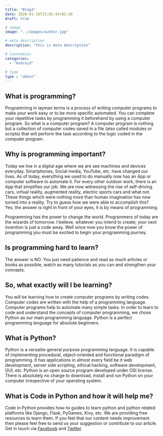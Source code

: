 ```yaml
---
title: "Blog3"
date: 2020-01-16T23:05:43+05:30
draft: true

# image
image: "../images/author.jpg"

# meta description
description: "this is meta description"

# taxonomies
categories: 
  - "Android"

# type
type : "about"
---
```


## What is programming?

Programming in layman terms is a process of writing computer programs to make your work easy or to be more specific automated. You can complete your repetitive tasks by programming it beforehand by using a computer program. So what is a computer program? A computer program is nothing but a collection of computer codes saved in a file (also called modules or scripts) that will perform the task according to the logic coded in the computer program.

## Why is programming important?

Today we live in a digital age where we are see machines and devices everyday. Smartphones, Social media, YouTube, etc. have changed our lives. As of today, everything we used to do manually now has an App or computer software to automate it. For every other outdoor work, there is an App that simplifies our job. We are now witnessing the rise of self-driving cars, virtual reality, augmented reality, electric sports cars and what not. These things which were nothing more than human imagination has now turned into a reality. Try to guess how we were able to accomplish this? Yes, the answer is right in front of your eyes, it is by means of programming.

Programming has the power to change the world. Programmers of today are the wizards of tomorrow. I believe, whatever you intend to create; your next invention is just a code away. Well since now you know the power of programming you must be excited to begin your programming journey.

## Is programming hard to learn?

The answer is NO. You just need patience and read as much articles or books as possible, watch as many tutorials as you can and strengthen your concepts.

## So, what exactly will I be learning?

You will be learning how to create computer programs by writing codes. Computer codes are written with the help of a programming language. Computer programs help to automate many simple tasks. In order to learn to code and understand the concepts of computer programming, we chose Python as our main programming language. Python is a perfect programming language for absolute beginners.

## What is Python?

Python is a versatile general purpose programming language. It is capable of implementing procedural, object-oriented and functional paradigm of programming. It has applications in almost every field be it web development, server side scripting, ethical hacking, software development, GUI, etc. Python is an open source program developed under OSI license. There is absolutely no charge to download, install and run Python on your computer irrespective of your operating system.

## What is Code in Python and how it will help me?

Code in Python provides how-to guides to learn python and python related platforms like Django, Flask, PyGames, Kivy, etc. We are providing free resources to learn them. If you feel that our content needs improvement then please feel free to send us your suggestion or contribute to our article. Get in touch via [Facebook][1] and [Twitter][2]

 [1]: https://www.facebook.com/codeinpython
 [2]: https://twitter.com/akarsh_singh9
